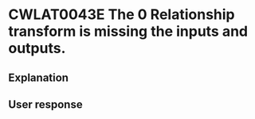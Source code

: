 # CWLAT0043E The 0 Relationship transform is missing the inputs and outputs.

## Explanation

## User response